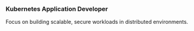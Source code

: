 ### Kubernetes Application Developer 

Focus on building scalable, secure workloads in distributed environments.
